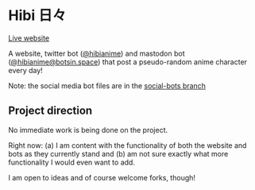 # Hibi 日々

[Live website](https://hibi.fun)

A website, twitter bot ([@hibianime](https://twitter.com/hibianime)) and mastodon bot ([@hibianime@botsin.space](https://botsin.space/web/accounts/250525)) that post a pseudo-random anime character every day!

Note: the social media bot files are in the [social-bots branch](https://gitlab.com/spongechameleon/hibi/-/tree/social-bots)

## Project direction

No immediate work is being done on the project.

Right now: (a) I am content with the functionality of both the website and bots as they currently stand and (b) am not sure exactly what more functionality I would even want to add.

I am open to ideas and of course welcome forks, though!
